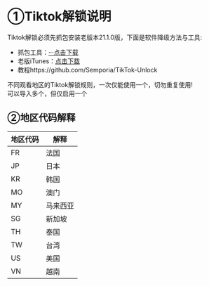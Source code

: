 # ①Tiktok解锁说明
Tiktok解锁必须先抓包安装老版本21.1.0版，下面是软件降级方法与工具:  
* 抓包工具：[···点击下载](https://pan.baidu.com/share/init?surl=U95g7PzFXpp1OUS_5WdAzA&pwd=code)
* 老版iTunes：[点击下载](https://secure-appldnld.apple.com/itunes12/091-87819-20180912-69177170-B085-11E8-B6AB-C1D03409AD2A6/iTunes64Setup.exe)
* 教程https://github.com/Semporia/TikTok-Unlock

  
不同观看地区的Tiktok解锁规则，一次仅能使用一个，切勿重复使用!  
可以导入多个，但仅启用一个  

## ②地区代码解释
|地区代码|解释|
|---|---|
|FR|法国|
|JP|日本|
|KR|韩国|
|MO|澳门|
|MY|马来西亚|
|SG|新加坡|
|TH|泰国|
|TW|台湾|
|US|美国|
|VN|越南|

